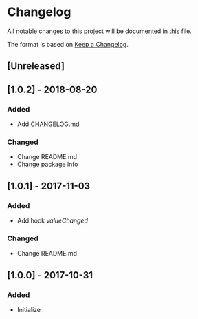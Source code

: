 # Changelog
All notable changes to this project will be documented in this file.

The format is based on [Keep a Changelog](http://keepachangelog.com/en/1.0.0/).

## [Unreleased]

## [1.0.2] - 2018-08-20
### Added
- Add CHANGELOG.md

### Changed
- Change README.md
- Change package info

## [1.0.1] - 2017-11-03
### Added
- Add hook *valueChanged*

### Changed
- Change README.md

## [1.0.0] - 2017-10-31
### Added
- Initialize




